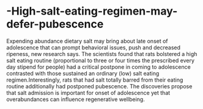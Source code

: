 # -High-salt-eating-regimen-may-defer-pubescence
Expending abundance dietary salt may bring about late onset of adolescence that can prompt behavioral issues, push and decreased ripeness, new research says.  The scientists found that rats bolstered a high salt eating routine (proportional to three or four times the prescribed every day stipend for people) had a critical postpone in coming to adolescence contrasted with those sustained an ordinary (low) salt eating regimen.Interestingly, rats that had salt totally barred from their eating routine additionally had postponed pubescence. The discoveries propose that salt admission is important for onset of adolescence yet that overabundances can influence regenerative wellbeing.
